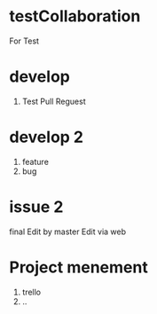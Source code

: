 testCollaboration
=================

For Test

develop
========
1. Test Pull Reguest

develop 2
=========
1. feature
2. bug

issue 2
=======
final
Edit by master
Edit via web

Project menement
================
1. trello
2. ..
